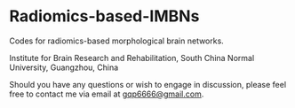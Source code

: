 # Radiomics-based-IMBNs
Codes for radiomics-based morphological brain networks.

Institute for Brain Research and Rehabilitation, South China Normal University, Guangzhou, China

Should you have any questions or wish to engage in discussion, please feel free to contact me via email at gqp6666@gmail.com.
